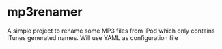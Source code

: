 # mp3renamer
A simple project to rename some MP3 files from iPod which only contains iTunes generated names.
  Will use YAML as configuration file
